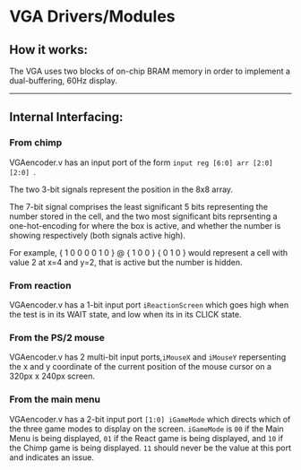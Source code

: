 # VGA Drivers/Modules

## How it works:

The VGA uses two blocks of on-chip BRAM memory in order to implement a dual-buffering, 60Hz display.



---
## Internal Interfacing:

### From chimp

VGAencoder.v has an input port of the form `input reg [6:0] arr [2:0] [2:0] `.

The two 3-bit signals represent the position in the 8x8 array.

The 7-bit signal comprises the least significant 5 bits representing the number stored in the cell, and the two most significant bits reprsenting a one-hot-encoding for where the box is active, and whether the number is showing respectively (both signals active high).

For example, { 1 0 0 0 0 1 0 } @ { 1 0 0 } { 0 1 0 } would represent a cell with value 2 at x=4 and y=2, that is active but the number is hidden.

### From reaction

VGAencoder.v has a 1-bit input port `iReactionScreen` which goes high when the test is in its WAIT state, and low when its in its CLICK state.

### From the PS/2 mouse

VGAencoder.v has 2 multi-bit input ports,`iMouseX` and `iMouseY` repersenting the x and y coordinate of the current position of the mouse cursor on a 320px x 240px screen.

### From the main menu

VGAencoder.v has a 2-bit input port `[1:0] iGameMode` which directs which of the three game modes to display on the screen. `iGameMode` is `00` if the Main Menu is being displayed, `01` if the React game is being displayed, and `10` if the Chimp game is being displayed. `11` should never be the value at this port and indicates an issue.




